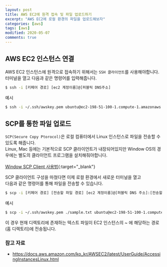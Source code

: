 ```yaml
---
layout: post
title: AWS EC2에 원격 접속 및 파일 업로드하기
excerpt: "AWS EC2에 로컬 환경의 파일을 업로드해보자"
categories: [aws]
tags: [aws]
modified: 2020-05-07
comments: true
---
```



## AWS EC2 인스턴스 연결
AWS EC2 인스턴스에 원격으로 접속하기 위해서는 `SSH 클라이언트`를 사용해야합니다. <br>
터미널을 열고 다음과 같은 명령어를 입력해줍니다. <br>
~~~ sh
$ ssh -i [키페어 경로] [ec2 계정이름]@[퍼블릭 DNS주소]
~~~

예시
~~~ sh
$ ssh -i ~/.ssh/awskey.pem ubuntu@ec2-198-51-100-1.compute-1.amazonaws.com
~~~

## SCP를 통한 파일 업로드 
`SCP(Secure Copy Ptorocol)`은 로컬 컴퓨터에서 Linux 인스턴스로 파일을 전송할 수 있도록 해줍니다. <br>
Linux, Mac 등에는 기본적으로 SCP 클라이언트가 내장되어있지만 Window OS의 경우에는 별도의 클라이언트 프로그램을 설치해줘야합니다. <br><br>
[Window SCP Client 사용법](https://chp747.tistory.com/129){:target="_blank"}

SCP 클라이언트 구성을 마쳤다면 이제 로컬 환경에서 새로운 터미널을 열고 <br>
다음과 같은 명령어를 통해 파일을 전송할 수 있습니다. <br>
~~~ sh
$ scp -i [키페어 경로] [전송할 파일 경로] [ec2 계정이름]@[퍼블릭 DNS 주소]:[전송할 EC2 경로]
~~~

예시
~~~ sh
$ scp -i ~/.ssh/awskey.pem ./sample.txt ubuntu@ec2-198-51-100-1.compute-1.amazonaws.com:~
~~~

이 경우 현재 디렉토리에 존재하는 텍스트 파일이 EC2 인스턴스의 ~ 에 해당하는 경로(홈 디렉토리)에 전송됩니다. <br>



### 참고 자료

* https://docs.aws.amazon.com/ko_kr/AWSEC2/latest/UserGuide/AccessingInstancesLinux.html